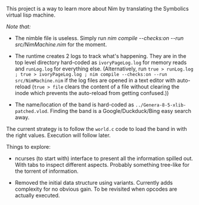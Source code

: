 This project is a way to learn more about Nim by translating the Symbolics virtual lisp machine.


*Note that:*
- The nimble file is useless. Simply run *nim compile --checks:on --run src/NimMachine.nim* for the moment. 

- The runtime creates 2 logs to track what's happening. They are in the top level directory hard-coded as ``ivoryPageLog.log`` for memory reads and ``runLog.log`` for everything else. (Alternatively, run ``true > runLog.log ; true > ivoryPageLog.log ; nim compile --checks:on --run src/NimMachine.nim`` if the log files are opened in a text editor with auto-reload (``true > file`` clears the content of a file without clearing the inode which prevents the auto-reload from getting confused.))

- The name/location of the band is hard-coded as ``../Genera-8-5-xlib-patched.vlod``. Finding the band is a Google/Duckduck/Bing easy search away.



The current strategy is to follow the ``world.c`` code to load the band in with the right values. Execution will follow later.

Things to explore:
- ncurses (to start with) interface to present all the information spilled out. With tabs to inspect different aspects. Probably something tree-like for the torrent of information.

- Removed the initial data structure using variants. Currently adds complexity for no obvious gain. To be revisited when opcodes are actually executed.

